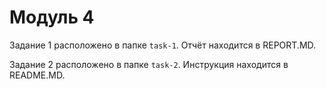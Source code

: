 # Модуль 4

Задание 1 расположено в папке `task-1`. Отчёт находится в REPORT.MD.

Задание 2 расположено в папке `task-2`. Инструкция находится в README.MD.